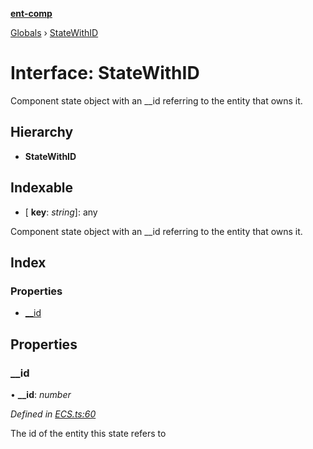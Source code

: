 **[ent-comp](../README.md)**

[Globals](../README.md) › [StateWithID](statewithid.md)

# Interface: StateWithID

Component state object with an __id referring to the entity that owns it.

## Hierarchy

* **StateWithID**

## Indexable

* \[ **key**: *string*\]: any

Component state object with an __id referring to the entity that owns it.

## Index

### Properties

* [__id](statewithid.md#__id)

## Properties

###  __id

• **__id**: *number*

*Defined in [ECS.ts:60](https://github.com/PandawanFr/ent-comp/blob/2f91e20/src/ECS.ts#L60)*

The id of the entity this state refers to